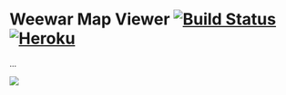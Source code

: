 # Weewar Map Viewer  [![Build Status](https://travis-ci.org/JafarSadik/weewar-map-viewer.svg?branch=master)](https://travis-ci.org/JafarSadik/weewar-map-viewer) [![Heroku](http://heroku-badge.herokuapp.com/?app=weemaps&style=flat)](https://weemaps.herokuapp.com)

...
<!-- 
    Wakes up heroku dyno as soon as someone visits the github project page.
    File /heroku/wakeup.png doesn't exist in order to prevent github CDN from 
    caching it and make sure that all HTTP requests reach target heroku server. 
 -->
![](https://weemaps.herokuapp.com/heroku/wakeup.png)